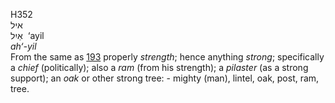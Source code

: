 <body>
  <p>H352<br>  איל  <br> אַיִל  ‎  ‘ayil  <br><i>ah‘-yil </i><br>From the same as <a href="h0193.htm">193</a>  properly <i>strength</i>; hence anything <i>strong</i>; specifically a <i>chief</i> (politically); also a <i>ram</i> (from his strength); a <i>pilaster</i> (as a strong support); an <i>oak</i> or other strong tree: - mighty (man), lintel, oak, post, ram, tree.<br></p>
 </body>